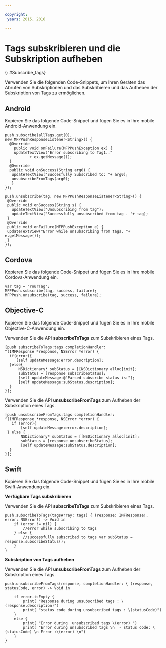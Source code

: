 ```yaml
---

copyright:
 years: 2015, 2016

---
```


# Tags subskribieren und die Subskription aufheben
{: #Subscribe_tags}

Verwenden Sie die folgenden Code-Snippets, um Ihren Geräten das Abrufen von Subskriptionen und das Subskribieren und das Aufheben der Subskription von Tags zu ermöglichen.

## Android

Kopieren Sie das folgende Code-Snippet und fügen Sie es in Ihre mobile Android-Anwendung ein.

```
push.subscribe(allTags.get(0),
new MFPPushResponseListener<String>() {
  @Override
    public void onFailure(MFPPushException ex) {
    updateTextView("Error subscribing to Tag1.."
           + ex.getMessage());
  }
  @Override
  public void onSuccess(String arg0) {
   updateTextView("Succesfully Subscribed to: "+ arg0);
   unsubscribeFromTags(arg0);
   }
});
```

```
push.unsubscribe(tag, new MFPPushResponseListener<String>() {
 @Override
 public void onSuccess(String s) {
   updateTextView("Unsubscribing from tag");
   updateTextView("Successfully unsubscribed from tag . "+ tag);
 }
 @Override
 public void onFailure(MFPPushException e) {
 updateTextView("Error while unsubscribing from tags. "+ e.getMessage());
 }
});
```

## Cordova

Kopieren Sie das folgende Code-Snippet und fügen Sie es in Ihre mobile Cordova-Anwendung ein.

```
var tag = "YourTag";
MFPPush.subscribe(tag, success, failure);
MFPPush.unsubscribe(tag, success, failure);
```

## Objective-C

Kopieren Sie das folgende Code-Snippet und fügen Sie es in Ihre mobile Objective-C-Anwendung ein.

Verwenden Sie die API **subscribeToTags** zum Subskribieren eines Tags.

```
[push subscribeToTags:tags completionHandler:
^(IMFResponse *response, NSError *error) {
  if(error){
     [self updateMessage:error.description];
  }else{
      NSDictionary* subStatus = [[NSDictionary alloc]init];
      subStatus = [response subscribeStatus];
      [self updateMessage:@"Parsed subscribe status is:"];
      [self updateMessage:subStatus.description];
  }
}];
```

Verwenden Sie die API **unsubscribeFromTags** zum Aufheben der Subskription eines Tags.

```
[push unsubscribeFromTags:tags completionHandler:
^(IMFResponse *response, NSError *error) {
   if (error){
       [self updateMessage:error.description];
 } else {
       NSDictionary* subStatus = [[NSDictionary alloc]init];
       subStatus = [response unsubscribeStatus];
       [self updateMessage:subStatus.description];
  }
}];
```

## Swift

Kopieren Sie das folgende Code-Snippet und fügen Sie es in Ihre mobile Swift-Anwendung ein.

**Verfügbare Tags subskribieren**

Verwenden Sie die API **subscribeToTags** zum Subskribieren eines Tags.

```
push.subscribeToTags(tagsArray: tags) { (response: IMFResponse!, error: NSError!) -> Void in
	if (error != nil) { 
		//error while subscribing to tags
	} else {
		//successfully subscribed to tags var subStatus = response.subscribeStatus();
	}
} 
```

**Subskription von Tags aufheben**

Verwenden Sie die API **unsubscribeFromTags** zum Aufheben der Subskription eines Tags.

```
push.unsubscribeFromTags(response, completionHandler: { (response, statusCode, error) -> Void in

    if error.isEmpty {
        print( "Response during unsubscribed tags : \(response.description)")
        print( "status code during unsubscribed tags : \(statusCode)")
    }
    else {
        print( "Error during  unsubscribed tags \(error) ")
        print( "Error during unsubscribed tags \n  - status code: \(statusCode) \n Error :\(error) \n")
    }
}
```
